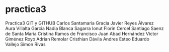 # practica3
Practica3 GIT y GITHUB
Carlos Santamaría Gracia
Javier Reyes Álvarez
Aura Villalta Garcia
Nadia Blanca Sagarra
Ionut Florin Cercel
Santiago Saenz de Santa Maria
Cristina Ramos de Francisco
Juan Abad Hernández
Víctor Giménez Royo
Adrian Remolar
Cristhian Dávila
Andres Esteo
Eduardo Vallejo
Simon Rivas
